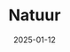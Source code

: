 ---
date: 2025-01-12
title: Natuur
categories: ["Natuur", "Dieren","Planten"]
resources:
  - src: Photo_of_sunset_at_a_river_thats_busy_with_boats_827403fd-96ee-49e2-a2c1-34472d878806.png
    params:
      cover: true
---